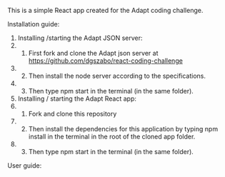 This is a simple React app created for the Adapt coding challenge.

Installation guide:
1. Installing /starting the Adapt JSON server:
1. 1. First fork and clone the Adapt json server at https://github.com/dgszabo/react-coding-challenge
1. 2. Then install the node server according to the specifications.
1. 3. Then type npm start in the terminal (in the same folder).
2. Installing / starting the Adapt React app:
2. 1. Fork and clone this repository
2. 2. Then install the dependencies for this application by typing npm install in the terminal in the root of the cloned app folder.
2. 3. Then type npm start in the terminal (in the same folder).

User guide:

